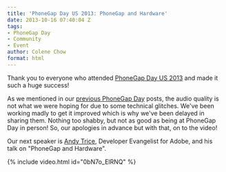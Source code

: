 ```yaml
---
title: 'PhoneGap Day US 2013: PhoneGap and Hardware'
date: 2013-10-16 07:40:04 Z
tags:
- PhoneGap Day
- Community
- Event
author: Colene Chow
format: html
---
```


Thank you to everyone who attended [PhoneGap Day US 2013](http://pgday.phonegap.com/us2013) and made it such a huge success!

As we mentioned in our [previous PhoneGap Day](https://phonegap.com/blog/tag/phonegap-day/) posts, the audio quality is not what we were hoping for due to some technical glitches. We've been working madly to get it improved which is why we've been delayed in sharing them. Nothing too shabby, but not as good as being at PhoneGap Day in person! So, our apologies in advance but with that, on to the video!

Our next speaker is [Andy Trice](http://twitter.com/andytrice), Developer Evangelist for Adobe, and his talk on "PhoneGap and Hardware".

{% include video.html id="0bN7o_ElRNQ" %}
